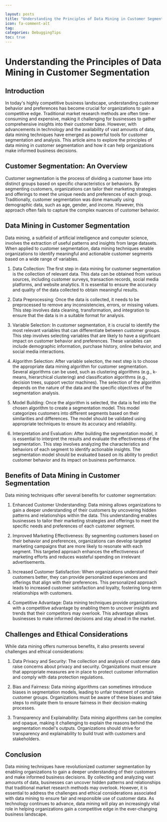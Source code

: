```yaml
---

layout: posts
title: "Understanding the Principles of Data Mining in Customer Segmentation"
icon: fa-comment-alt
tag:      
categories: DebuggingTips
toc: true
---
```




# Understanding the Principles of Data Mining in Customer Segmentation

## Introduction

In today's highly competitive business landscape, understanding customer behavior and preferences has become crucial for organizations to gain a competitive edge. Traditional market research methods are often time-consuming and expensive, making it challenging for businesses to gather comprehensive insights into their customer base. However, with advancements in technology and the availability of vast amounts of data, data mining techniques have emerged as powerful tools for customer segmentation and analysis. This article aims to explore the principles of data mining in customer segmentation and how it can help organizations make informed business decisions.

## Customer Segmentation: An Overview

Customer segmentation is the process of dividing a customer base into distinct groups based on specific characteristics or behaviors. By segmenting customers, organizations can tailor their marketing strategies and offerings to meet the unique needs and preferences of each group. Traditionally, customer segmentation was done manually using demographic data, such as age, gender, and income. However, this approach often fails to capture the complex nuances of customer behavior.

## Data Mining in Customer Segmentation

Data mining, a subfield of artificial intelligence and computer science, involves the extraction of useful patterns and insights from large datasets. When applied to customer segmentation, data mining techniques enable organizations to identify meaningful and actionable customer segments based on a wide range of variables.

1. Data Collection: The first step in data mining for customer segmentation is the collection of relevant data. This data can be obtained from various sources, including customer surveys, transaction records, social media platforms, and website analytics. It is essential to ensure the accuracy and quality of the data collected to obtain meaningful results.

2. Data Preprocessing: Once the data is collected, it needs to be preprocessed to remove any inconsistencies, errors, or missing values. This step involves data cleaning, transformation, and integration to ensure that the data is in a suitable format for analysis.

3. Variable Selection: In customer segmentation, it is crucial to identify the most relevant variables that can differentiate between customer groups. This step involves selecting variables that are likely to have a significant impact on customer behavior and preferences. These variables can include demographic information, purchase history, online behavior, and social media interactions.

4. Algorithm Selection: After variable selection, the next step is to choose the appropriate data mining algorithm for customer segmentation. Several algorithms can be used, such as clustering algorithms (e.g., k-means, hierarchical clustering) and classification algorithms (e.g., decision trees, support vector machines). The selection of the algorithm depends on the nature of the data and the specific objectives of the segmentation analysis.

5. Model Building: Once the algorithm is selected, the data is fed into the chosen algorithm to create a segmentation model. This model categorizes customers into different segments based on their similarities and differences. The model should be validated using appropriate techniques to ensure its accuracy and reliability.

6. Interpretation and Evaluation: After building the segmentation model, it is essential to interpret the results and evaluate the effectiveness of the segmentation. This step involves analyzing the characteristics and behaviors of each segment to identify actionable insights. The segmentation model should be evaluated based on its ability to predict customer behavior and its impact on business performance.

## Benefits of Data Mining in Customer Segmentation

Data mining techniques offer several benefits for customer segmentation:

1. Enhanced Customer Understanding: Data mining allows organizations to gain a deeper understanding of their customers by uncovering hidden patterns and relationships within the data. This understanding enables businesses to tailor their marketing strategies and offerings to meet the specific needs and preferences of each customer segment.

2. Improved Marketing Effectiveness: By segmenting customers based on their behavior and preferences, organizations can develop targeted marketing campaigns that are more likely to resonate with each segment. This targeted approach enhances the effectiveness of marketing efforts and reduces wasteful spending on irrelevant advertisements.

3. Increased Customer Satisfaction: When organizations understand their customers better, they can provide personalized experiences and offerings that align with their preferences. This personalized approach leads to increased customer satisfaction and loyalty, fostering long-term relationships with customers.

4. Competitive Advantage: Data mining techniques provide organizations with a competitive advantage by enabling them to uncover insights and trends that their competitors may overlook. This advantage allows businesses to make informed decisions and stay ahead in the market.

## Challenges and Ethical Considerations

While data mining offers numerous benefits, it also presents several challenges and ethical considerations:

1. Data Privacy and Security: The collection and analysis of customer data raise concerns about privacy and security. Organizations must ensure that appropriate measures are in place to protect customer information and comply with data protection regulations.

2. Bias and Fairness: Data mining algorithms can sometimes introduce biases in segmentation models, leading to unfair treatment of certain customer groups. Organizations must be aware of these biases and take steps to mitigate them to ensure fairness in their decision-making processes.

3. Transparency and Explainability: Data mining algorithms can be complex and opaque, making it challenging to explain the reasons behind the segmentation model's outputs. Organizations should strive for transparency and explainability to build trust with customers and stakeholders.

## Conclusion

Data mining techniques have revolutionized customer segmentation by enabling organizations to gain a deeper understanding of their customers and make informed business decisions. By collecting and analyzing vast amounts of data, businesses can uncover hidden patterns and relationships that traditional market research methods may overlook. However, it is essential to address the challenges and ethical considerations associated with data mining to ensure fair and responsible use of customer data. As technology continues to advance, data mining will play an increasingly vital role in helping organizations gain a competitive edge in the ever-changing business landscape.